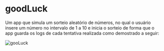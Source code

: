 # goodLuck

Um app que simula um sorteio aleatório de números, no qual  o usuário insere um número no intervalo de 1 a 10 e inicia o sorteio de forma que o app guarda os logs de cada tentativa realizada como demostrado a seguir:

![gooLuck](https://user-images.githubusercontent.com/33884828/142742724-d312d64e-0ada-416d-b286-c806df507f36.gif)


